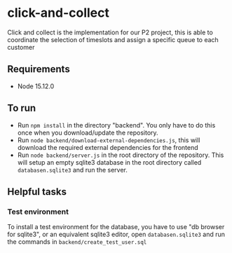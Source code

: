 # click-and-collect
Click and collect is the implementation for our P2 project, this is able to coordinate the selection of timeslots and assign a specific queue to each customer

## Requirements
* Node 15.12.0

## To run
* Run `npm install` in the directory "backend". You only have to do this once when you download/update the repository.
* Run `node backend/download-external-dependencies.js`, this will download the required external dependencies for the frontend
* Run `node backend/server.js` in the root directory of the repository. This will setup an empty sqlite3 database in the root directory called `databasen.sqlite3` and run the server. 

## Helpful tasks
### Test environment
To install a test environment for the database, you have to use "db browser for sqlite3", 
or an equivalent sqlite3 editor, open `databasen.sqlite3` and run the commands in `backend/create_test_user.sql`
